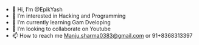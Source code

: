 - 👋 Hi, I’m @EpikYash
- 👀 I’m interested in Hacking and Programming
- 🌱 I’m currently learning Gam Dveloping
- 💞️ I’m looking to collaborate on Youtube
- 📫 How to reach me Manju.sharma0383@gmail.com or 91+8368313397
